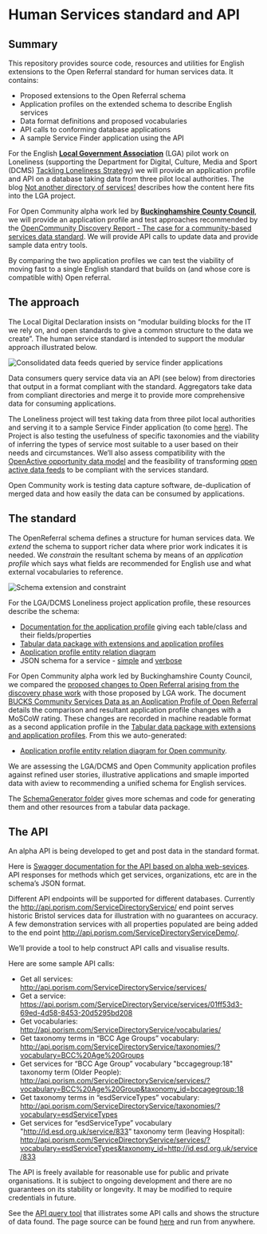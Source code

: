 # Human Services standard and API
## Summary

This repository provides source code, resources and utilities for English extensions to the Open Referral standard for human services data. It contains:

* Proposed extensions to the Open Referral schema
* Application profiles on the extended schema to describe English services
* Data format definitions and proposed vocabularies
* API calls to conforming database applications
* A sample Service Finder application using the API

For the English **[Local Government Association](https://www.local.gov.uk/)** (LGA) pilot work on Loneliness (supporting the Department for Digital, Culture, Media and Sport (DCMS) [Tackling Loneliness Strategy](https://www.gov.uk/government/publications/a-connected-society-a-strategy-for-tackling-loneliness)) we will provide an application profile and API on a database taking data from three pilot local authorities. The blog [Not another directory of services!](https://medium.com/porism/not-another-directory-of-services-a24bb08c6343) describes how the content here fits into the LGA project.

For Open Community alpha work led by **[Buckinghamshire County Council](https://www.buckscc.gov.uk/)**, we will provide an application profile and test approaches recommended by the [OpenCommunity Discovery Report  - The case for a community-based services data standard](https://opencommunity.org.uk/wp-content/uploads/2019/05/Report-OpenCommunity-Data-standards.pdf). We will provide API calls to update data and provide sample data entry tools.

By comparing the two application profiles we can test the viability of moving fast to a single English standard that builds on (and whose core is compatible with) Open referral.

## The approach

The Local Digital Declaration insists on “modular building blocks for the IT we rely on, and open standards to give a common structure to the data we create”. The human service standard is intended to support the modular approach illustrated below.

![Consolidated data feeds queried by service finder applications](https://raw.githubusercontent.com/esd-org-uk/human-services/master/Resources/ConsolidatedDataFeedsQueriedByServiceFinders.png)

Data consumers query service data via an API (see below) from directories that output in a format compliant with the standard. Aggregators take data from compliant directories and merge it to provide more comprehensive data for consuming applications.

The Loneliness project will test taking data from three pilot local authorities and serving it to a sample Service Finder application (to come [here](https://github.com/esd-org-uk/human-services/tree/master/ServiceFinder)). The Project is also testing the usefulness of specific taxonomies and the viability of inferring the types of service most suitable to a user based on their needs and circumstances. We’ll also assess compatibility with the [OpenActive opportunity data model](https://www.openactive.io/modelling-opportunity-data/) and the feasibility of transforming [open active data feeds](https://status.openactive.io/) to be compliant with the services standard.

Open Community work is testing data capture software, de-duplication of merged data and how easily the data can be consumed by applications.

## The standard

The OpenReferral schema defines a structure for human services data. We *extend* the schema to support richer data where prior work indicates it is needed. We *constrain* the resultant schema by means of an *application profile* which says what fields are recommended for English use and what external vocabularies to reference.

![Schema extension and constraint](https://github.com/esd-org-uk/human-services/raw/master/Resources/SchemaExtensionAndConstraint.png)

For the LGA/DCMS Loneliness project application profile, these resources describe the schema:

* [Documentation for the application profile](http://htmlpreview.github.io/?https://github.com/esd-org-uk/human-services/blob/master/Schemas/documentation.html) giving each table/class and their fields/properties
* [Tabular data package with extensions and application profiles](https://raw.githubusercontent.com/esd-org-uk/human-services/master/SchemaGenerator/Generator/ExtendedDataPackage.json)
* [Application profile entity relation diagram](https://github.com/esd-org-uk/human-services/raw/master/Resources/LGA_ApplicationProfileBasicEntityRelationshipDiagram.png)
* JSON schema for a service - [simple](https://raw.githubusercontent.com/esd-org-uk/human-services/master/Schemas/service.schema.json) and [verbose](https://raw.githubusercontent.com/esd-org-uk/human-services/master/Schemas/service.schema.verbose.json)
 
For Open Community alpha work led by Buckinghamshire County Council, we compared the [proposed changes to Open Referral arising from the  discovery phase work](https://opencommunitystandard.github.io/specification/#proposed-changes) with those proposed by LGA work. The document [BUCKS Community Services Data as an Application Profile of Open Referral](https://docs.google.com/document/d/1V88KW7xeGKqO5SP2r_0Mg2Kv_R49ug8_Xv4NqYi2bXw/edit#) details the comparison and resultant application profile changes with a MoSCoW rating. These changes are recorded in machine readable format as a second application profile in the [Tabular data package with extensions and application profiles](https://raw.githubusercontent.com/esd-org-uk/human-services/master/SchemaGenerator/Generator/ExtendedDataPackage.json). From this we auto-generated:
* [Application profile entity relation diagram for Open community](https://github.com/esd-org-uk/human-services/raw/master/Resources/OpenCommunityApplicationProfileERD.png).

We are assessing the LGA/DCMS and Open Community application profiles against refined user stories, illustrative applications and smaple imported data with aview to recommending a unified schema for English services.

The [SchemaGenerator folder](https://github.com/esd-org-uk/human-services/tree/master/SchemaGenerator) gives more schemas and code for generating them and other resources from a tabular data package.

## The API

An alpha API is being developed to get and post data in the standard format.

Here is [Swagger documentation for the API based on alpha web-sevices](https://api.porism.com/ServiceDirectoryService/swagger-ui.html).  API responses for methods which get services, organizations, etc are in the schema’s JSON format.

Different API endpoints will be supported for different databases. Currently the http://api.porism.com/ServiceDirectoryService/ end point serves historic Bristol services data for illustration with no guarantees on accuracy. A few demonstration services with all properties populated are being added to the end point http://api.porism.com/ServiceDirectoryServiceDemo/.

We’ll provide a tool to help construct API calls and visualise results.

Here are some sample API calls:

* Get all services: http://api.porism.com/ServiceDirectoryService/services/
* Get a service: https://api.porism.com/ServiceDirectoryService/services/01ff53d3-69ed-4d58-8453-20d5295bd208
* Get vocabularies: http://api.porism.com/ServiceDirectoryService/vocabularies/
* Get taxonomy terms in “BCC Age Groups” vocabulary: http://api.porism.com/ServiceDirectoryService/taxonomies/?vocabulary=BCC%20Age%20Groups
* Get services for  “BCC Age Group” vocabulary "bccagegroup:18" taxonomy term (Older People): http://api.porism.com/ServiceDirectoryService/services/?vocabulary=BCC%20Age%20Group&taxonomy_id=bccagegroup:18
* Get taxonomy terms in “esdServiceTypes” vocabulary: http://api.porism.com/ServiceDirectoryService/taxonomies/?vocabulary=esdServiceTypes  
* Get services for “esdServiceType” vocabulary "http://id.esd.org.uk/service/833" taxonomy term (leaving Hospital): http://api.porism.com/ServiceDirectoryService/services/?vocabulary=esdServiceTypes&taxonomy_id=http://id.esd.org.uk/service/833

The API is freely available for reasonable use for public and private organisations. It is subject to ongoing development and there are no guarantees on its stability or longevity. It may be modified to require credentials in future.

See the [API query tool](http://service-directory-beta.s3-website-eu-west-1.amazonaws.com/) that illistrates some API calls and shows the structure of data found. The page source can be found [here](https://github.com/esd-org-uk/human-services/tree/master/Utilities/ApiDemoSite) and run from anywhere.

<!-- <iframe height=auto width=auto src='https://raw.githack.com/esd-org-uk/human-services/master/Schemas/documentation.html'> -->

<script src="https://code.jquery.com/jquery-3.4.1.min.js" crossorigin="anonymous">  
  
</script>  
<div id="docs"></div>
<script>  
  $(function() {
      console.log( "ready!" );
      $("#docs").text("Test123");
  });
  
</script>  